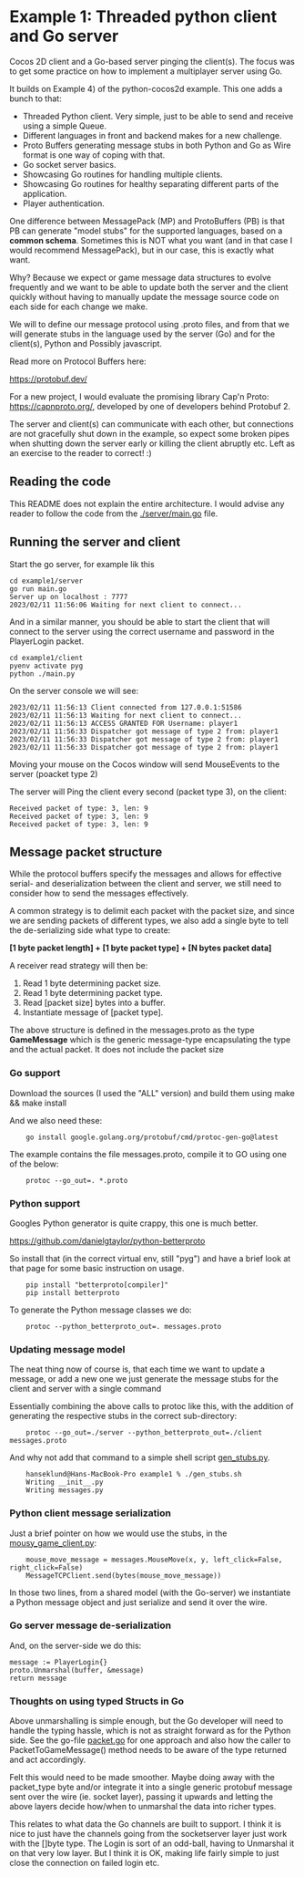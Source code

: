 
# Example 1: Threaded python client and Go server
Cocos 2D client and a Go-based server pinging the client(s). The focus was to get some practice
on how to implement a multiplayer server using Go.

It builds on Example 4) of the python-cocos2d example. This one adds a bunch to that:

- Threaded Python client. Very simple, just to be able to send and receive using a simple Queue.
- Different languages in front and backend makes for a new challenge.
- Proto Buffers generating message stubs in both Python and Go as Wire format is one way of coping with that.
- Go socket server basics.
- Showcasing Go routines for handling multiple clients.
- Showcasing Go routines for healthy separating different parts of the application.
- Player authentication.

One difference between MessagePack (MP) and ProtoBuffers (PB) is that PB can generate "model stubs"
for the supported languages, based on a **common schema**. Sometimes this is NOT what you want (and
in that case I would recommend MessagePack), but in our case, this is exactly what want. 

Why?  Because we expect or game message data structures to evolve frequently and we want to be able to
update both the server and the client quickly without having to manually update the message source
code on each side for each change we make.

We will to define our message protocol using .proto files, and from that we will generate stubs in
the language used by the server (Go) and for the client(s), Python and Possibly javascript.

Read more on Protocol Buffers here:

https://protobuf.dev/

For a new project, I would evaluate the promising library Cap'n Proto: https://capnproto.org/, developed
by one of developers behind Protobuf 2.

The server and client(s) can communicate with each other, but connections are not gracefully shut
down in the example, so expect some broken pipes when shutting down the server early or killing
the client abruptly etc. Left as an exercise to the reader to correct! :)

## Reading the code
This README does not explain the entire architecture. I would advise any reader to follow the code
from the [./server/main.go](./server/main.go) file.

## Running the server and client
Start the go server, for example lik this

    cd example1/server
    go run main.go
    Server up on localhost : 7777
    2023/02/11 11:56:06 Waiting for next client to connect...

And in a similar manner, you should be able to start the client that will connect
to the server using the correct username and password in the PlayerLogin packet.
    
    cd example1/client
    pyenv activate pyg
    python ./main.py

On the server console we will see:

    2023/02/11 11:56:13 Client connected from 127.0.0.1:51586
    2023/02/11 11:56:13 Waiting for next client to connect...
    2023/02/11 11:56:13 ACCESS GRANTED FOR Username: player1
    2023/02/11 11:56:33 Dispatcher got message of type 2 from: player1
    2023/02/11 11:56:33 Dispatcher got message of type 2 from: player1
    2023/02/11 11:56:33 Dispatcher got message of type 2 from: player1

Moving your mouse on the Cocos window will send MouseEvents to the server (poacket type 2)

The server will Ping the client every second (packet type 3), on the client:

    Received packet of type: 3, len: 9
    Received packet of type: 3, len: 9
    Received packet of type: 3, len: 9
    

## Message packet structure
While the protocol buffers specify the messages and allows for effective serial- and deserialization
between the client and server, we still need to consider how to send the messages effectively.

A common strategy is to delimit each packet with the packet size, and since we are sending packets
of different types, we also add a single byte to tell the de-serializing side what type to create:

**[1 byte packet length] + [1 byte packet type] + [N bytes packet data]**

A receiver read strategy will then be:

1. Read 1 byte determining packet size.
2. Read 1 byte determining packet type.
3. Read [packet size] bytes into a buffer.
4. Instantiate message of [packet type].

The above structure is defined in the messages.proto as the type **GameMessage** which is the generic
message-type encapsulating the type and the actual packet. It does not include the packet size

### Go support
Download the sources (I used the "ALL" version) and build them using make && make install

And we also need these:

        go install google.golang.org/protobuf/cmd/protoc-gen-go@latest

The example contains the file messages.proto, compile it to GO using one of the below:

        protoc --go_out=. *.proto

### Python support
Googles Python generator is quite crappy, this one is much better.

https://github.com/danielgtaylor/python-betterproto 

So install that (in the correct virtual env, still "pyg") and have a brief look at that page for 
some basic instruction on usage.

        pip install "betterproto[compiler]"
        pip install betterproto    

To generate the Python message classes we do:

        protoc --python_betterproto_out=. messages.proto

### Updating message model
The neat thing now of course is, that each time we want to update a message, or add a new one we
just generate the message stubs for the client and server with a single command

Essentially combining the above calls to protoc like this, with the addition of generating
the respective stubs in the correct sub-directory:

        protoc --go_out=./server --python_betterproto_out=./client messages.proto

And why not add that command to a simple shell script [gen_stubs.py](./example1/gen_stubs.sh).

        hanseklund@Hans-MacBook-Pro example1 % ./gen_stubs.sh
        Writing __init__.py
        Writing messages.py

### Python client message serialization
Just a brief pointer on how we would use the stubs, in the [mousy_game_client.py](./example1/mousy_game_client.py):

        mouse_move_message = messages.MouseMove(x, y, left_click=False, right_click=False)        
        MessageTCPClient.send(bytes(mouse_move_message))

In those two lines, from a shared model (with the Go-server) we instantiate a Python message
object and just serialize and send it over the wire.


### Go server message de-serialization
And, on the server-side we do this:

    message := PlayerLogin{}
    proto.Unmarshal(buffer, &message)
    return message

### Thoughts on using typed Structs in Go
Above unmarshalling is simple enough, but the Go developer will need to handle the typing hassle, 
which is not  as straight forward as for the Python side. See the go-file 
[packet.go](./server/core/packet.go) for one approach and also how the caller to PacketToGameMessage() 
method needs to be aware of the type returned and act accordingly.

Felt this would need to be made smoother. Maybe doing away with the packet_type byte and/or integrate
it into a single generic protobuf message sent over the wire (ie. socket layer), passing it upwards and
letting the above layers decide how/when to unmarshal the data into richer types.

This relates to what data the Go channels are built to support. I think it is nice to just have the
channels going from the socketserver layer just work with the []byte type. The Login is sort of an
odd-ball, having to Unmarshal it on that very low layer. But I think it is OK, making life fairly
simple to just close the connection on failed login etc.

